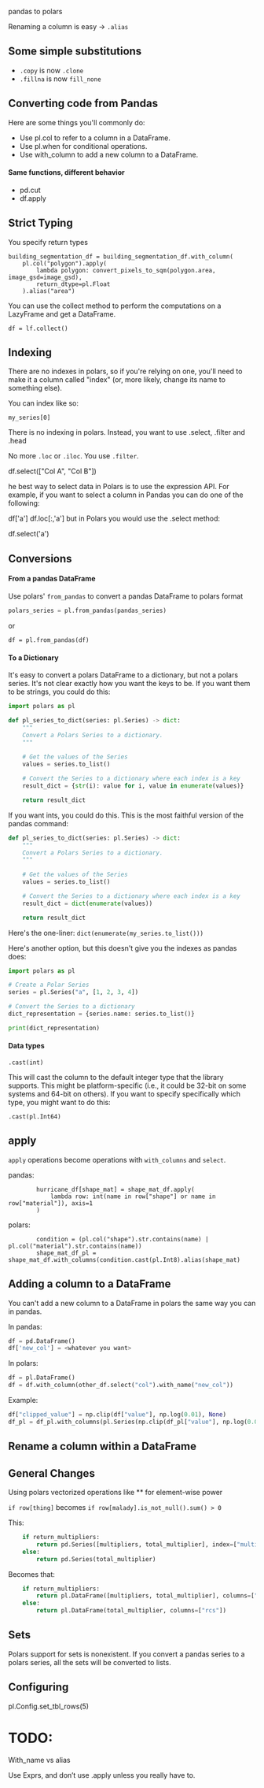 pandas to polars




Renaming a column is easy -> `.alias`

## Some simple substitutions 
* `.copy` is now `.clone`
* `.fillna` is now `fill_none`

## Converting code from Pandas

Here are some things you'll commonly do:

* Use pl.col to refer to a column in a DataFrame.
* Use pl.when for conditional operations.
* Use with_column to add a new column to a DataFrame.


#### Same functions, different behavior

* pd.cut
* df.apply


## Strict Typing

You specify return types

    
    building_segmentation_df = building_segmentation_df.with_column(
        pl.col("polygon").apply(
            lambda polygon: convert_pixels_to_sqm(polygon.area, image_gsd=image_gsd),
            return_dtype=pl.Float
        ).alias("area")


You can use the collect method to perform the computations on a LazyFrame and get a DataFrame.
```
df = lf.collect()
```

## Indexing

There are no indexes in polars, so if you're relying on one, you'll need to make it a column called "index" (or, more likely, change its name to something else).


You can index like so:

```
my_series[0]
```


There is no indexing in polars. Instead, you want to use .select, .filter and .head

No more `.loc` or `.iloc`. You use `.filter`.

df.select(["Col A", "Col B"])

he best way to select data in Polars is to use the expression API. For example, if you want to select a column in Pandas you can do one of the following:

df['a']
df.loc[:,'a']
but in Polars you would use the .select method:

df.select('a')


## Conversions

#### From a pandas DataFrame

Use polars' `from_pandas` to convert a pandas DataFrame to polars format

```python
polars_series = pl.from_pandas(pandas_series)
```

or 

`df = pl.from_pandas(df)`


#### To a Dictionary

It's easy to convert a polars DataFrame to a dictionary, but not a polars series. It's not clear exactly how you want the keys to be. If you want them to be strings, you could do this:

```python
import polars as pl

def pl_series_to_dict(series: pl.Series) -> dict:
    """
    Convert a Polars Series to a dictionary.
    """
    
    # Get the values of the Series
    values = series.to_list()

    # Convert the Series to a dictionary where each index is a key
    result_dict = {str(i): value for i, value in enumerate(values)}

    return result_dict
```
If you want ints, you could do this. This is the most faithful version of the pandas command:
```python
def pl_series_to_dict(series: pl.Series) -> dict:
    """
    Convert a Polars Series to a dictionary.
    """
    
    # Get the values of the Series
    values = series.to_list()

    # Convert the Series to a dictionary where each index is a key
    result_dict = dict(enumerate(values))

    return result_dict
```
Here's the one-liner: `dict(enumerate(my_series.to_list()))`



Here's another option, but this doesn't give you the indexes as pandas does:

```python
import polars as pl

# Create a Polar Series
series = pl.Series("a", [1, 2, 3, 4])

# Convert the Series to a dictionary
dict_representation = {series.name: series.to_list()}

print(dict_representation)

```



#### Data types
```
.cast(int)
```
This will cast the column to the default integer type that the library supports. This might be platform-specific (i.e., it could be 32-bit on some systems and 64-bit on others). If you want to specify specifically which type, you might want to do this:

`.cast(pl.Int64)`

## apply

`apply` operations become operations with `with_columns` and `select`.

pandas:
```
        hurricane_df[shape_mat] = shape_mat_df.apply(
            lambda row: int(name in row["shape"] or name in row["material"]), axis=1
        )
```
polars:
``` 
        condition = (pl.col("shape").str.contains(name) | pl.col("material").str.contains(name))
        shape_mat_df_pl = shape_mat_df.with_columns(condition.cast(pl.Int8).alias(shape_mat)
```

## Adding a column to a DataFrame

You can't add a new column to a DataFrame in polars the same way you can in pandas.

In pandas:
```python
df = pd.DataFrame()
df['new_col'] = <whatever you want>
```

In polars:
```python
df = pl.DataFrame()
df = df.with_column(other_df.select("col").with_name("new_col"))
```

Example:
```python
df["clipped_value"] = np.clip(df["value"], np.log(0.01), None)
df_pl = df_pl.with_columns(pl.Series(np.clip(df_pl["value"], np.log(0.01), None)).alias("clipped_value"))
```

## Rename a column within a DataFrame




## General Changes





Using polars vectorized operations like ** for element-wise power


`if row[thing]` becomes `if row[malady].is_not_null().sum() > 0`


This:
```python
    if return_multipliers:
        return pd.Series([multipliers, total_multiplier], index=["multipliers", "rcs"])
    else:
        return pd.Series(total_multiplier)
```

Becomes that:
```python
    if return_multipliers:
        return pl.DataFrame([multipliers, total_multiplier], columns=["multipliers", "rcs"])
    else:
        return pl.DataFrame(total_multiplier, columns=["rcs"])
```

## Sets

Polars support for sets is nonexistent. If you convert a pandas series to a polars series, all the sets will be converted to lists.



## Configuring

pl.Config.set_tbl_rows(5)


# TODO:

With_name vs alias

Use Exprs, and don’t use .apply unless you really have to.
